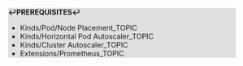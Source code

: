 <div style="margin:2em; background-color: #e0e0e0;">

<strong>↩PREREQUISITES↩</strong>

 * Kinds/Pod/Node Placement_TOPIC
 * Kinds/Horizontal Pod Autoscaler_TOPIC
 * Kinds/Cluster Autoscaler_TOPIC
 * Extensions/Prometheus_TOPIC

</div>

